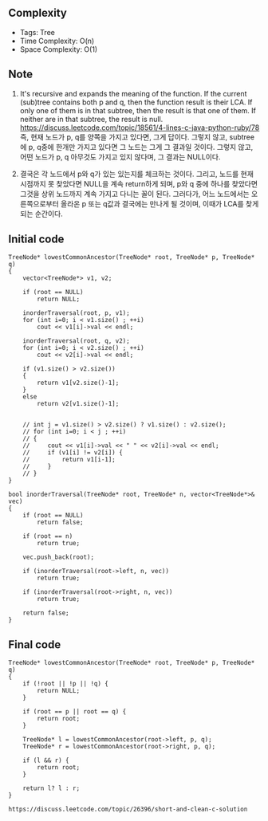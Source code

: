 ## Complexity
* Tags: Tree
* Time Complexity: O(n)
* Space Complexity: O(1)

## Note
1. It's recursive and expands the meaning of the function. If the current (sub)tree contains both p and q, then the function result is their LCA. If only one of them is in that subtree, then the result is that one of them. If neither are in that subtree, the result is null.
https://discuss.leetcode.com/topic/18561/4-lines-c-java-python-ruby/78
즉, 현재 노드가 p, q를 양쪽을 가지고 있다면, 그게 답이다. 그렇지 않고, subtree에 p, q중에 한개만 가지고 있다면 그 노드는 그게 그 결과일 것이다. 그렇지 않고, 어떤 노드가 p, q 아무것도 가지고 있지 않다며, 그 결과는 NULL이다.

2. 결국은 각 노드에서 p와 q가 있는 있는지를 체크하는 것이다. 그리고, 노드를 현재 시점까지 못 찾았다면 NULL을 계속 return하게 되며, p와 q 중에 하나를 찾았다면 그것을 상위 노드까지 계속 가지고 다니는 꼴이 된다. 그러다가, 어느 노드에서는 오른쪽으로부터 올라온 p 또는 q값과 결국에는 만나게 될 것이며, 이때가 LCA를 찾게 되는 순간이다.





## Initial code
```
TreeNode* lowestCommonAncestor(TreeNode* root, TreeNode* p, TreeNode* q)
{
	vector<TreeNode*> v1, v2;

	if (root == NULL)
		return NULL;

	inorderTraversal(root, p, v1);
	for (int i=0; i < v1.size() ; ++i)
		cout << v1[i]->val << endl;

	inorderTraversal(root, q, v2);
	for (int i=0; i < v2.size() ; ++i)
		cout << v2[i]->val << endl;

	if (v1.size() > v2.size())
	{
		return v1[v2.size()-1];
	}
	else
		return v2[v1.size()-1];


	// int j = v1.size() > v2.size() ? v1.size() : v2.size();
	// for (int i=0; i < j ; ++i)
	// {
	//     cout << v1[i]->val << " " << v2[i]->val << endl;
	//     if (v1[i] != v2[i]) {
	//         return v1[i-1];
	//     }                
	// }
}

bool inorderTraversal(TreeNode* root, TreeNode* n, vector<TreeNode*>& vec)
{
	if (root == NULL)
		return false;

	if (root == n)
		return true;

	vec.push_back(root);        

	if (inorderTraversal(root->left, n, vec))
		return true;        

	if (inorderTraversal(root->right, n, vec))
		return true;

	return false;
}  
```

## Final code
```
TreeNode* lowestCommonAncestor(TreeNode* root, TreeNode* p, TreeNode* q)
{    
    if (!root || !p || !q) {
        return NULL;
    }

    if (root == p || root == q) {
        return root;
    }

    TreeNode* l = lowestCommonAncestor(root->left, p, q);
    TreeNode* r = lowestCommonAncestor(root->right, p, q);

    if (l && r) {
        return root;
    }

    return l? l : r;
}

https://discuss.leetcode.com/topic/26396/short-and-clean-c-solution
```
